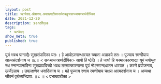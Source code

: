 ```yaml
---
layout: post
title: ऋग्वेदम्-प्रोक्षणम्-प्रभाख्यटीकासमेतबह्वृचसन्ध्यामन्त्रार्थदीपिका
date: 2021-12-20
description: sandhya
tags:
  - ऋग्वेदम्
show_meta: true
published: true
---
```



यूयं भवथ पानाद्यैः सुखसंपादिका यतः । हे आपोऽस्मान्धारयत ख्याता अन्नादये ततः ॥ पूज्याय रमणीयाय आत्मसंदर्शनाय च ॥८॥ < 
सन्ध्यामन्त्रार्थदीपिक>
आपो हि ष्ठेति । हे जापो हि यस्मात्कारणाद्या यूयं मयोभुवः स्थ स्नानपानादिना सुखप्रापयित्र्यो भवथ
तस्मात्कारणात्ता यूयं नोऽस्मान्दधातन धारयत । कस्मै प्रयोजनाय, ऊर्जेऽन्नाय । उपलक्षणेन धनादिकाय च । महे पूज्याय रणाय 
रमणीयाय चक्षस आत्मदर्शनाय च । अन्यथा जीवनं वृथेत्यभिप्रायः ॥ ८ ॥ < प्रभाख्यटीका > 
